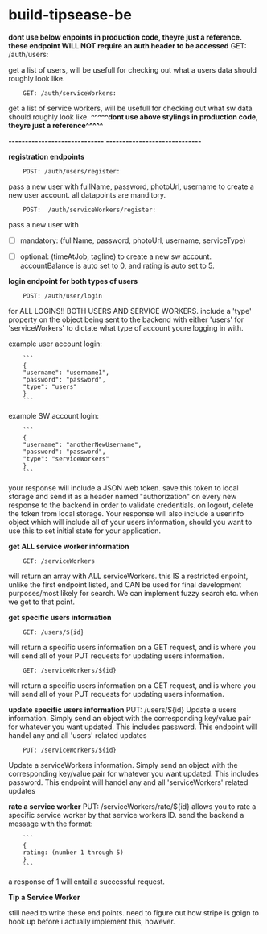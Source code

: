 # build-tipsease-be


**dont use below enpoints in production code, theyre just a reference. these endpoint WILL NOT require an auth header to be accessed**
        GET: /auth/users:

get a list of users, will be usefull for checking out what a users data should roughly look like.

        GET: /auth/serviceWorkers:

get a list of service workers, will be usefull for checking out what sw data should roughly look like.
**^^^^^dont use above stylings in production code, theyre just a reference^^^^^**

**-----------------------------**
**-----------------------------**




**registration endpoints**

        POST: /auth/users/register:

pass a new user with fullName, password, photoUrl, username to create a new user account. all datapoints are manditory.

        POST:  /auth/serviceWorkers/register:

pass a new user with 
- [ ] mandatory: (fullName, password, photoUrl, username, serviceType) 
- [ ] optional: (timeAtJob, tagline) 
to create a new sw account. accountBalance is auto set to 0, and rating is auto set to 5.



**login endpoint for both types of users**

        POST: /auth/user/login 

for ALL LOGINS!! BOTH USERS AND SERVICE WORKERS. include a 'type' property on the object being sent to the backend with either 'users' for 'serviceWorkers' to dictate what type of account youre logging in with. 

example user account login:

        ```
        {
        "username": "username1",
        "password": "password",
        "type": "users"
        }
        ```

example SW account login:

        ```
        {
        "username": "anotherNewUsername",
        "password": "password",
        "type": "serviceWorkers"
        }
        ```

your response will include a JSON web token. save this token to local storage and send it as a header named "authorization" on every new response to the backend in order to validate credentials. on logout, delete the token from local storage. Your response will also include a userInfo object which will include all of your users information, should you want to use this to set initial state for your application.


**get ALL service worker information**

        GET: /serviceWorkers
will return an array with ALL serviceWorkers. this IS a restricted enpoint, unlike the first endpoint listed, and CAN be used for final development purposes/most likely for search. We can implement fuzzy search etc. when we get to that point.




**get specific users information**

        GET: /users/${id}
will return a specific users information on a GET request, and is where you will send all of your PUT requests for updating users information.


        GET: /serviceWorkers/${id}
will return a specific users information on a GET request, and is where you will send all of your PUT requests for updating users information.




**update specific users information**
        PUT: /users/${id}
Update a users information. Simply send an object with the corresponding key/value pair for whatever you want updated. This includes password. This endpoint will handel any and all 'users' related updates

        PUT: /serviceWorkers/${id}
Update a serviceWorkers information. Simply send an object with the corresponding key/value pair for whatever you want updated. This includes password. This endpoint will handel any and all 'serviceWorkers' related updates



**rate a service worker**
        PUT: /serviceWorkers/rate/${id}
allows you to rate a specific service worker by that service workers ID. send the backend a message with the format:

        ```
        {
        rating: (number 1 through 5)
        } 
        ```

a response of 1 will entail a successful request. 


**Tip a Service Worker**

still need to write these end points. need to figure out how stripe is goign to hook up before i actually implement this, however.